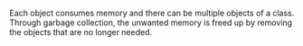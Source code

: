 Each object consumes memory and there can be multiple objects of a class.
Through garbage collection, the unwanted memory is freed up by removing the objects that are no longer needed.